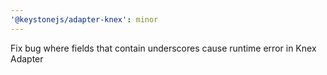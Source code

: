 ```yaml
---
'@keystonejs/adapter-knex': minor
---
```


Fix bug where fields that contain underscores cause runtime error in Knex Adapter
